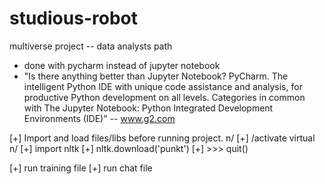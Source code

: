 # studious-robot
multiverse project -- data analysts path 
- done with pycharm instead of jupyter notebook
- "Is there anything better than Jupyter Notebook?
PyCharm. The intelligent Python IDE with unique code assistance and analysis, for productive Python development on all levels. Categories in common with The Jupyter Notebook: Python Integrated Development Environments (IDE)" -- www.g2.com

[+] Import and load files/libs before running project. n/
[+] /activate virtual n/
[+] import nltk
[+] nltk.download('punkt')
[+] >>> quit()

[+] run training file
[+] run chat file
